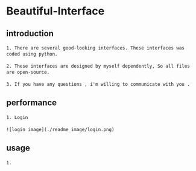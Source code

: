 # Beautiful-Interface

## introduction ##

    1. There are several good-looking interfaces. These interfaces was coded using python.

    2. These interfaces are designed by myself dependently, So all files are open-source.

    3. If you have any questions , i'm willing to communicate with you .

## performance ##
    1. Login

    ![login image](./readme_image/login.png)

## usage ##

    1.  
